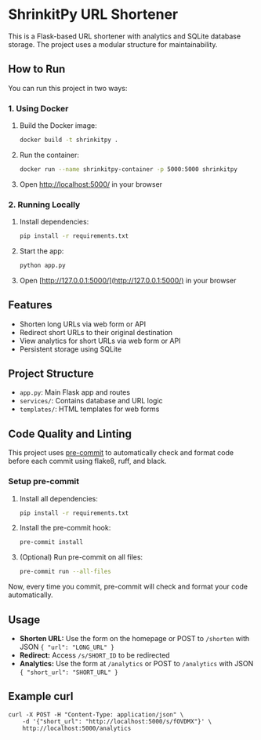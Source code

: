 # ShrinkitPy URL Shortener

This is a Flask-based URL shortener with analytics and SQLite database storage. The project uses a modular structure for maintainability.

## How to Run
You can run this project in two ways:

### 1. Using Docker
1. Build the Docker image:
   ```bash
   docker build -t shrinkitpy .

   ```
2. Run the container:
   ```bash
   docker run --name shrinkitpy-container -p 5000:5000 shrinkitpy
   ```
3. Open [http://localhost:5000/](http://localhost:5000/) in your browser

### 2. Running Locally
1. Install dependencies:
   ```bash
   pip install -r requirements.txt
   ```
2. Start the app:
   ```bash
   python app.py
   ```
3. Open [http://127.0.0.1:5000/](http://127.0.0.1:5000/) in your browser

## Features
- Shorten long URLs via web form or API
- Redirect short URLs to their original destination
- View analytics for short URLs via web form or API
- Persistent storage using SQLite

## Project Structure
- `app.py`: Main Flask app and routes
- `services/`: Contains database and URL logic
- `templates/`: HTML templates for web forms

## Code Quality and Linting

This project uses [pre-commit](https://pre-commit.com/) to automatically check and format code before each commit using flake8, ruff, and black.

### Setup pre-commit

1. Install all dependencies:
   ```bash
   pip install -r requirements.txt
   ```
2. Install the pre-commit hook:
   ```bash
   pre-commit install
   ```
3. (Optional) Run pre-commit on all files:
   ```bash
   pre-commit run --all-files
   ```

Now, every time you commit, pre-commit will check and format your code automatically.

## Usage
- **Shorten URL:** Use the form on the homepage or POST to `/shorten` with JSON `{ "url": "LONG_URL" }`
- **Redirect:** Access `/s/SHORT_ID` to be redirected
- **Analytics:** Use the form at `/analytics` or POST to `/analytics` with JSON `{ "short_url": "SHORT_URL" }`

## Example curl
```
curl -X POST -H "Content-Type: application/json" \
    -d '{"short_url": "http://localhost:5000/s/fOVDMX"}' \
    http://localhost:5000/analytics
```
